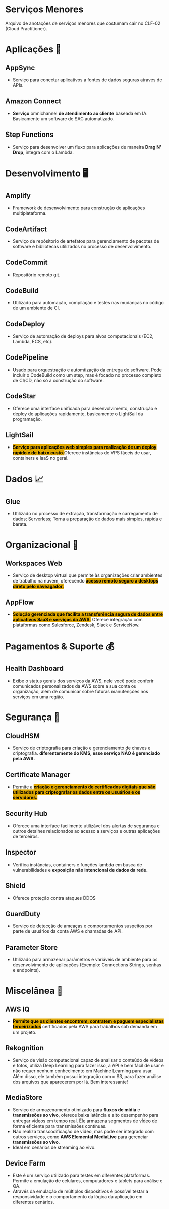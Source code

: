 # Serviços Menores
Arquivo de anotações de serviços menores que costumam cair no CLF-02 (Cloud Practitioner).

# Aplicações 📱
## AppSync
- Serviço para conectar aplicativos a fontes de dados seguras através de APIs.

## Amazon Connect
- **Serviço** omnichannel **de atendimento ao cliente** baseada em IA. Basicamente um software de SAC automatizado.

## Step Functions
- Serviço para desenvolver um fluxo para aplicações de maneira **Drag N' Drop**, integra com o Lambda.

# Desenvolvimento 🖥️

## Amplify
- Framework de desenvolvimento para construção de aplicações multiplataforma.

## CodeArtifact
- Serviço de repósitorio de artefatos para gerenciamento de pacotes de software e bibliotecas utilizados no processo de desenvolvimento.

## CodeCommit
- Repositório remoto git.

## CodeBuild
- Utilizado para automação, compilação e testes nas mudanças no código de um ambiente de CI.

## CodeDeploy
- Serviço de automação de deploys para alvos computacionais (EC2, Lambda, ECS, etc).

## CodePipeline
- Usado para orquestração e automtização da entrega de software. Pode incluir o CodeBuild como um step, mas é focado no processo completo de CI/CD, não só a construção do software.

## CodeStar
- Oferece uma interface unificada para desenvolvimento, construção e deploy de aplicações rapidamente, basicamente o LightSail da programação.

## LightSail
- <span style="background-color: #e0a800; color: black;font-weight:bold">Serviço para aplicações web simples para realização de um deploy rápido e de baixo custo.</span>Oferece instâncias de VPS fáceis de usar, containers e IaaS no geral.


# Dados 📈
## Glue
- Utilizado no processo de extração, transformação e carregamento de dados; Serverless; Torna a preparação de dados mais simples, rápida e barata.



# Organizacional 🏨
## Workspaces Web
- Serviço de desktop virtual que permite às organizações criar ambientes de trabalho na nuvem, oferecendo <span style="background-color: #e0a800; color: black;font-weight:bold">acesso remoto seguro a desktops direto pelo naveagador.</span>

## AppFlow
- <span style="background-color: #e0a800; color: black;font-weight:bold">Solução gerenciada que facilita a transferência segura de dados entre aplicativos SaaS e serviços da AWS.</span> Oferece integração com plataformas como Salesforce, Zendesk, Slack e ServiceNow.


# Pagamentos & Suporte 💰
## Health Dashboard
- Exibe o status gerais dos serviços da AWS, nele você pode conferir comunicados personalizados da AWS sobre a sua conta ou organização, além de comunicar sobre futuras manutenções nos serviços em uma região.


# Segurança 🔑
## CloudHSM
- Serviço de criptografia para criação e gerenciamento de chaves e criptografia. **diferentemente do KMS, esse serviço NÃO é gerenciado pela AWS.**

## Certificate Manager
- Permite a <span style="background-color: #e0a800; color: black;font-weight:bold">criação e gerenciamento de certificados digitais que são utilizados para criptografar os dados entre os usuários e os servidores.</span>

## Security Hub
- Oferece uma interface facilmente utilizável dos alertas de segurança e outros detalhes relacionados ao acesso a serviços e outras aplicações de terceiros.

## Inspector
- Verifica instâncias, containers e funções lambda em busca de vulnerabilidades e **exposição não intencional de dados da rede.**

## Shield
- Oferece proteção contra ataques DDOS

## GuardDuty
- Serviço de detecção de ameaças e comportamentos suspeitos por parte de usuários da conta AWS e chamadas de API.


## Parameter Store
- Utilizado para armazenar parâmetros e variáveis de ambiente para os desenvolvimento de aplicações (Exemplo: Connections Strings, senhas e endpoints).

# Miscelânea 👀
## AWS IQ
- <span style="background-color: #e0a800; color: black;font-weight:bold">Permite que os clientes encontrem, contratem e paguem especialistas terceirizados</span> certificados pela AWS para trabalhos sob demanda em um projeto.

## Rekognition
- Serviço de visão computacional capaz de analisar o conteúdo de vídeos e fotos, utiliza Deep Learning para fazer isso, a API é bem fácil de usar e não requer nenhum conhecimento em Machine Learning para usar. Além disso, ele também possui integração com o S3, para fazer análise dos arquivos que aparecerem por lá. Bem interessante!

## MediaStore
- Serviço de armazenamento otimizado para **fluxos de mídia** e **transmissões ao vivo**, oferece baixa latência e alto desempenho para entregar vídeos em tempo real. Ele armazena segmentos de vídeo de forma eficiente para transmissões contínuas. 
- Não realiza transcodificação de vídeo, mas pode ser integrado com outros serviços, como **AWS Elemental MediaLive** para gerenciar **transmissões ao vivo**.
- Ideal em cenários de streaming ao vivo.

## Device Farm
- Este é um serviço utilizado para testes em diferentes plataformas. Permite a emulação de celulares, computadores e tablets para análise e QA.
- Através da emulação de múltiplos dispositivos é possível testar a responsividade e o comportamento da lógica da aplicação em diferentes cenários.